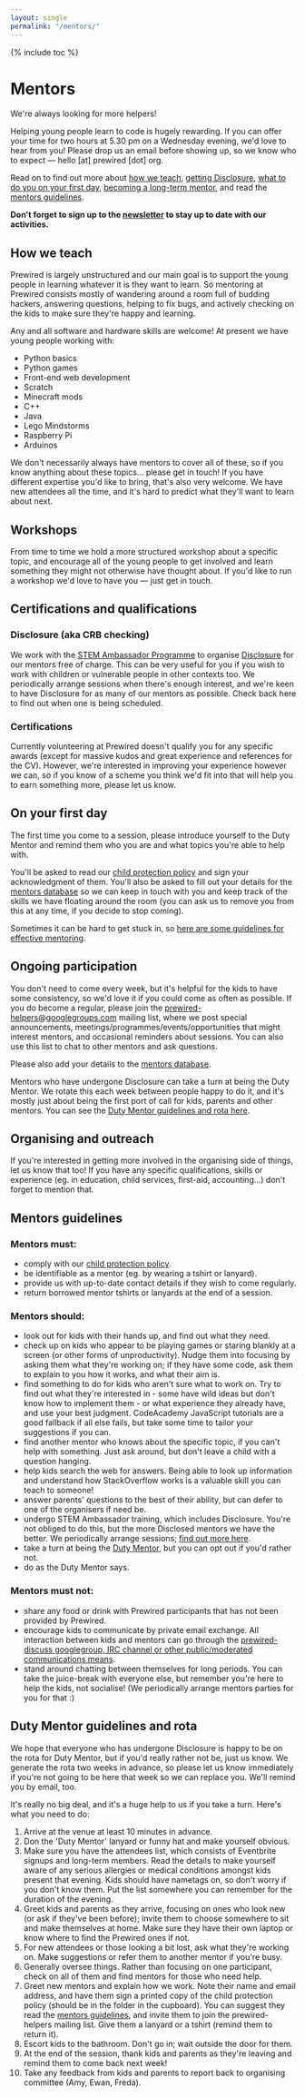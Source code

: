 ```yaml
---
layout: single
permalink: "/mentors/"
---
```

{% include toc %}

# Mentors

We're always looking for more helpers!

Helping young people learn to code is hugely rewarding. If you can offer your time for two hours at 5.30 pm on a Wednesday evening, we'd love to hear from you! Please drop us an email before showing up, so we know who to expect &mdash; hello [at] prewired [dot] org. 

Read on to find out more about [how we teach](#how-we-teach), [getting Disclosure](#certifications-and-qualifications), [what to do you on your first day](#on-your-first-day), [becoming a long-term mentor](#ongoing-participation), and read the [mentors guidelines](#mentors-guidelines).

**Don't forget to sign up to the [newsletter](#newsletter) to stay up to date with our activities.**

## How we teach

Prewired is largely unstructured and our main goal is to support the young people in learning whatever it is they want to learn. So mentoring at Prewired consists mostly of wandering around a room full of budding hackers, answering questions, helping to fix bugs, and actively checking on the kids to make sure they're happy and learning.

Any and all software and hardware skills are welcome! At present we have young people working with:

- Python basics
- Python games
- Front-end web development
- Scratch
- Minecraft mods
- C++
- Java
- Lego Mindstorms
- Raspberry Pi
- Arduinos

We don't necessarily always have mentors to cover all of these, so if you know anything about these topics... please get in touch! If you have different expertise you'd like to bring, that's also very welcome. We have new attendees all the time, and it's hard to predict what they'll want to learn about next.

## Workshops

From time to time we hold a more structured workshop about a specific topic, and encourage all of the young people to get involved and learn something they might not otherwise have thought about. If you'd like to run a workshop we'd love to have you &mdash; just get in touch.

## Certifications and qualifications

### Disclosure (aka CRB checking)

We work with the [STEM Ambassador Programme](http://www.stemnet.org.uk/ambassadors/) to organise [Disclosure](http://www.disclosurescotland.co.uk/) for our mentors free of charge. This can be very useful for you if you wish to work with children or vulnerable people in other contexts too. We periodically arrange sessions when there's enough interest, and we're keen to have Disclosure for as many of our mentors as possible. Check back here to find out when one is being scheduled.

### Certifications

Currently volunteering at Prewired doesn't qualify you for any specific awards (except for massive kudos and great experience and references for the CV). However, we're interested in improving your experience however we can, so if you know of a scheme you think we'd fit into that will help you to earn something more, please let us know.

## On your first day

The first time you come to a session, please introduce yourself to the Duty Mentor and remind them who you are and what topics you're able to help with. 

You'll be asked to read our [child protection policy](policy.html) and sign your acknowledgment of them. You'll also be asked to fill out your details for the [mentors database](https://docs.google.com/forms/d/1NAZyNhLD-vFHEqpxOqYa0oaWjvDHe2Xuy4RI1uUqgGM/viewform) so we can keep in touch with you and keep track of the skills we have floating around the room (you can ask us to remove you from this at any time, if you decide to stop coming).

Sometimes it can be hard to get stuck in, so [here are some guidelines for effective mentoring](#mentors-guidelines).

## Ongoing participation

You don't need to come every week, but it's helpful for the kids to have some consistency, so we'd love it if you could come as often as possible. If you do become a regular, please join the [prewired-helpers@googlegroups.com](http://groups.google.com/forum/#!forum/prewired-helpers) mailing list, where we post special announcements, meetings/programmes/events/opportunities that might interest mentors, and occasional reminders about sessions. You can also use this list to chat to other mentors and ask questions.

Please also add your details to the [mentors database](https://docs.google.com/forms/d/1NAZyNhLD-vFHEqpxOqYa0oaWjvDHe2Xuy4RI1uUqgGM/viewform).

Mentors who have undergone Disclosure can take a turn at being the Duty Mentor. We rotate this each week between people happy to do it, and it's mostly just about being the first port of call for kids, parents and other mentors. You can see the [Duty Mentor guidelines and rota here](#duty-mentor-guidelines-and-rota). 

## Organising and outreach

If you're interested in getting more involved in the organising side of things, let us know that too! If you have any specific qualifications, skills or experience (eg. in education, child services, first-aid, accounting...) don't forget to mention that.

## Mentors guidelines

### Mentors must:

* comply with our [child protection policy](policy.html).
* be identifiable as a mentor (eg. by wearing a tshirt or lanyard).
* provide us with up-to-date contact details if they wish to come regularly.
* return borrowed mentor tshirts or lanyards at the end of a session.

### Mentors should:

* look out for kids with their hands up, and find out what they need.
* check up on kids who appear to be playing games or staring blankly at a screen (or other forms of unproductivity). Nudge them into focusing by asking them what they're working on; if they have some code, ask them to explain to you how it works, and what their aim is. 
* find something to do for kids who aren't sure what to work on. Try to find out what they're interested in - some have wild ideas but don't know how to implement them - or what experience they already have, and use your best judgment. CodeAcademy JavaScript tutorials are a good fallback if all else fails, but take some time to tailor your suggestions if you can.
* find another mentor who knows about the specific topic, if you can't help with something. Just ask around, but don't leave a child with a question hanging.
* help kids search the web for answers. Being able to look up information and understand how StackOverflow works is a valuable skill you can teach to someone!
* answer parents' questions to the best of their ability, but can defer to one of the organisers if need be.
* undergo STEM Ambassador training, which includes Disclosure. You're not obliged to do this, but the more Disclosed mentors we have the better. We periodically arrange sessions; [find out more here](#certifications-and-qualifications).
* take a turn at being the [Duty Mentor](#duty-mentor-guidelines-and-rota), but you can opt out if you'd rather not.
* do as the Duty Mentor says.

### Mentors must not:

* share any food or drink with Prewired participants that has not been provided by Prewired.
* encourage kids to communicate by private email exchange. All interaction between kids and mentors can go through the [prewired-discuss googlegroup, IRC channel or other public/moderated communications means](contact.html).
* stand around chatting between themselves for long periods. You can take the juice-break with everyone else, but remember you're here to help the kids, not socialise! (We periodically arrange mentors parties for you for that :)

## Duty Mentor guidelines and rota

We hope that everyone who has undergone Disclosure is happy to be on the rota for Duty Mentor, but if you'd really rather not be, just us know. We generate the rota two weeks in advance, so please let us know immediately if you're not going to be here that week so we can replace you. We'll remind you by email, too.

It's really no big deal, and it's a huge help to us if you take a turn. Here's what you need to do:

1. Arrive at the venue at least 10 minutes in advance.
2. Don the 'Duty Mentor' lanyard or funny hat and make yourself obvious.
3. Make sure you have the attendees list, which consists of Eventbrite signups and long-term members. Read the details to make yourself aware of any serious allergies or medical conditions amongst kids present that evening. Kids should have nametags on, so don't worry if you don't know them. Put the list somewhere you can remember for the duration of the evening.
4. Greet kids and parents as they arrive, focusing on ones who look new (or ask if they've been before); invite them to choose somewhere to sit and make themselves at home. Make sure they have their own laptop or know where to find the Prewired ones if not.
5. For new attendees or those looking a bit lost, ask what they're working on. Make suggestions or refer them to another mentor if you're busy.
6. Generally oversee things. Rather than focusing on one participant, check on all of them and find mentors for those who need help.
7. Greet new mentors and explain how we work. Note their name and email address, and have them sign a printed copy of the child protection policy (should be in the folder in the cupboard). You can suggest they read the [mentors guidelines](#mentors-guidelines), and invite them to join the prewired-helpers mailing list. Give them a lanyard or a tshirt (remind them to return it).
8. Escort kids to the bathroom. Don't go in; wait outside the door for them.
9. At the end of the session, thank kids and parents as they're leaving and remind them to come back next week!
10. Take any feedback from kids and parents to report back to organising committee (Amy, Ewan, Freda).
